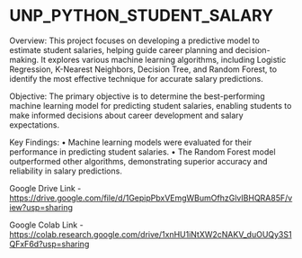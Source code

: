 # UNP_PYTHON_STUDENT_SALARY
Overview:
This project focuses on developing a predictive model to estimate student salaries, helping guide career planning and decision-making. It explores various machine learning algorithms, including Logistic Regression, K-Nearest Neighbors, Decision Tree, and Random Forest, to identify the most effective technique for accurate salary predictions.

Objective:
The primary objective is to determine the best-performing machine learning model for predicting student salaries, enabling students to make informed decisions about career development and salary expectations.

Key Findings:
	•	Machine learning models were evaluated for their performance in predicting student salaries.
	•	The Random Forest model outperformed other algorithms, demonstrating superior accuracy and reliability in salary predictions.

Google Drive Link - https://drive.google.com/file/d/1GepipPbxVEmgWBumOfhzGlvIBHQRA85F/view?usp=sharing

Google Colab Link - https://colab.research.google.com/drive/1xnHU1iNtXW2cNAKV_duOUQy3S1QFxF6d?usp=sharing
